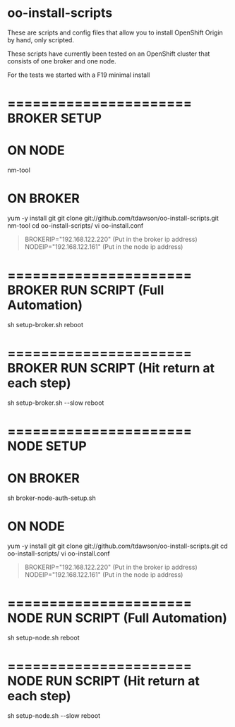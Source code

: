 oo-install-scripts
==================

These are scripts and config files that allow you to install 
OpenShift Origin by hand, only scripted.

These scripts have currently been tested on an OpenShift cluster 
that consists of one broker and one node.

For the tests we started with a F19 minimal install

======================
BROKER SETUP
======================
# ON NODE
nm-tool
# ON BROKER
yum -y install git
git clone git://github.com/tdawson/oo-install-scripts.git
nm-tool
cd oo-install-scripts/
vi oo-install.conf
> BROKERIP="192.168.122.220" (Put in the broker ip address)
> NODEIP="192.168.122.161" (Put in the node ip address)

======================
BROKER RUN SCRIPT (Full Automation)
======================
sh setup-broker.sh
reboot

======================
BROKER RUN SCRIPT (Hit return at each step)
======================
sh setup-broker.sh --slow
reboot

======================
NODE SETUP
======================
# ON BROKER
sh broker-node-auth-setup.sh

# ON NODE
yum -y install git
git clone git://github.com/tdawson/oo-install-scripts.git
cd oo-install-scripts/
vi oo-install.conf
> BROKERIP="192.168.122.220" (Put in the broker ip address)
> NODEIP="192.168.122.161" (Put in the node ip address)

======================
NODE RUN SCRIPT (Full Automation)
======================
sh setup-node.sh
reboot

======================
NODE RUN SCRIPT (Hit return at each step)
======================
sh setup-node.sh --slow
reboot

